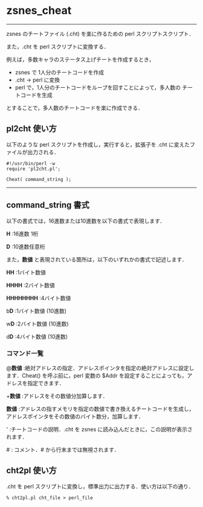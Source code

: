 # zsnes_cheat
---

zsnes のチートファイル (.cht) を楽に作るための perl スクリプトスクリプト．

また，.cht を perl スクリプトに変換する．

例えば，多数キャラのステータス上げチートを作成するとき，

* zsnes で 1人分のチートコードを作成
* .cht -> perl に変換
* perl で，1人分のチートコードをループを回すことによって，多人数の チートコードを生成

とすることで，多人数のチートコードを楽に作成できる．


## pl2cht 使い方

以下のような perl スクリプトを作成し，実行すると，拡張子を .cht に変えたファイルが出力される．

```
#!/usr/bin/perl -w
require 'pl2cht.pl';

Cheat( command_string );
```

---

## command_string 書式
以下の書式では，16進数または10進数を以下の書式で表現します．

**H** :16進数 1桁

**D** :10進数任意桁

また，**数値** と表現されている箇所は，以下のいずれかの書式で記述します．

**HH** :1バイト数値

**HHHH** :2バイト数値

**HHHHHHHH** :4バイト数値

b**D** :1バイト数値 (10進数)

w**D** :2バイト数値 (10進数)

d**D** :4バイト数値 (10進数)

### コマンド一覧

@**数値** :絶対アドレスの指定．アドレスポインタを指定の絶対アドレスに設定します．Cheat() を呼ぶ前に，perl 変数の $Addr を設定することによっても，アドレスを指定できます．

+**数値** :アドレスをその数値分加算します．

**数値** :アドレスの指すメモリを指定の数値で書き換えるチートコードを生成し，アドレスポインタをその数値のバイト数分，加算します．

' :チートコードの説明．.cht を zsnes に読み込んだときに，この説明が表示されます．

\# : コメント．# から行末までは無視されます．

## cht2pl 使い方

.cht を perl スクリプトに変換し，標準出力に出力する．使い方は以下の通り．

```
% cht2pl.pl cht_file > perl_file
```
